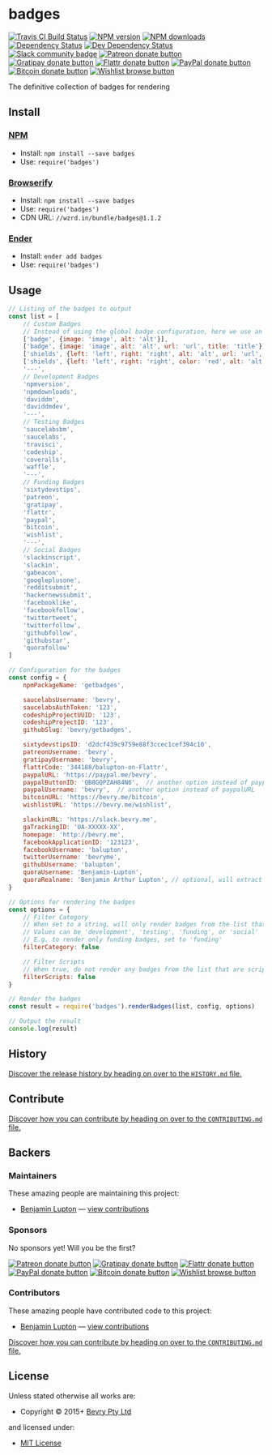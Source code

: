 <!-- TITLE/ -->

<h1>badges</h1>

<!-- /TITLE -->


<!-- BADGES/ -->

<span class="badge-travisci"><a href="http://travis-ci.org/bevry/badges" title="Check this project's build status on TravisCI"><img src="https://img.shields.io/travis/bevry/badges/master.svg" alt="Travis CI Build Status" /></a></span>
<span class="badge-npmversion"><a href="https://npmjs.org/package/badges" title="View this project on NPM"><img src="https://img.shields.io/npm/v/badges.svg" alt="NPM version" /></a></span>
<span class="badge-npmdownloads"><a href="https://npmjs.org/package/badges" title="View this project on NPM"><img src="https://img.shields.io/npm/dm/badges.svg" alt="NPM downloads" /></a></span>
<span class="badge-daviddm"><a href="https://david-dm.org/bevry/badges" title="View the status of this project's dependencies on DavidDM"><img src="https://img.shields.io/david/bevry/badges.svg" alt="Dependency Status" /></a></span>
<span class="badge-daviddmdev"><a href="https://david-dm.org/bevry/badges#info=devDependencies" title="View the status of this project's development dependencies on DavidDM"><img src="https://img.shields.io/david/dev/bevry/badges.svg" alt="Dev Dependency Status" /></a></span>
<br class="badge-separator" />
<span class="badge-slackin"><a href="https://slack.bevry.me" title="Join this project's slack community"><img src="https://slack.bevry.me/badge.svg" alt="Slack community badge" /></a></span>
<span class="badge-patreon"><a href="http://patreon.com/bevry" title="Donate to this project using Patreon"><img src="https://img.shields.io/badge/patreon-donate-yellow.svg" alt="Patreon donate button" /></a></span>
<span class="badge-gratipay"><a href="https://www.gratipay.com/bevry" title="Donate weekly to this project using Gratipay"><img src="https://img.shields.io/badge/gratipay-donate-yellow.svg" alt="Gratipay donate button" /></a></span>
<span class="badge-flattr"><a href="https://flattr.com/profile/balupton" title="Donate to this project using Flattr"><img src="https://img.shields.io/badge/flattr-donate-yellow.svg" alt="Flattr donate button" /></a></span>
<span class="badge-paypal"><a href="https://bevry.me/paypal" title="Donate to this project using Paypal"><img src="https://img.shields.io/badge/paypal-donate-yellow.svg" alt="PayPal donate button" /></a></span>
<span class="badge-bitcoin"><a href="https://bevry.me/bitcoin" title="Donate once-off to this project using Bitcoin"><img src="https://img.shields.io/badge/bitcoin-donate-yellow.svg" alt="Bitcoin donate button" /></a></span>
<span class="badge-wishlist"><a href="https://bevry.me/wishlist" title="Buy an item on our wishlist for us"><img src="https://img.shields.io/badge/wishlist-donate-yellow.svg" alt="Wishlist browse button" /></a></span>

<!-- /BADGES -->


<!-- DESCRIPTION/ -->

The definitive collection of badges for rendering

<!-- /DESCRIPTION -->


<!-- INSTALL/ -->

<h2>Install</h2>

<a href="https://npmjs.com" title="npm is a package manager for javascript"><h3>NPM</h3></a><ul>
<li>Install: <code>npm install --save badges</code></li>
<li>Use: <code>require('badges')</code></li></ul>

<a href="http://browserify.org" title="Browserify lets you require('modules') in the browser by bundling up all of your dependencies"><h3>Browserify</h3></a><ul>
<li>Install: <code>npm install --save badges</code></li>
<li>Use: <code>require('badges')</code></li>
<li>CDN URL: <code>//wzrd.in/bundle/badges@1.1.2</code></li></ul>

<a href="http://enderjs.com" title="Ender is a full featured package manager for your browser"><h3>Ender</h3></a><ul>
<li>Install: <code>ender add badges</code></li>
<li>Use: <code>require('badges')</code></li></ul>

<!-- /INSTALL -->


## Usage

``` javascript
// Listing of the badges to output
const list = [
	// Custom Badges
	// Instead of using the global badge configuration, here we use an array in the format of [name, config]
	['badge', {image: 'image', alt: 'alt'}],
	['badge', {image: 'image', alt: 'alt', url: 'url', title: 'title'}],
	['shields', {left: 'left', right: 'right', alt: 'alt', url: 'url', title: 'title'}],
	['shields', {left: 'left', right: 'right', color: 'red', alt: 'alt', url: 'url', title: 'title'}],
	'---',
	// Development Badges
	'npmversion',
	'npmdownloads',
	'daviddm',
	'daviddmdev',
	'---',
	// Testing Badges
	'saucelabsbm',
	'saucelabs',
	'travisci',
	'codeship',
	'coveralls',
	'waffle',
	'---',
	// Funding Badges
	'sixtydevstips',
	'patreon',
	'gratipay',
	'flattr',
	'paypal',
	'bitcoin',
	'wishlist',
	'---',
	// Social Badges
	'slackinscript',
	'slackin',
	'gabeacon',
	'googleplusone',
	'redditsubmit',
	'hackernewssubmit',
	'facebooklike',
	'facebookfollow',
	'twittertweet',
	'twitterfollow',
	'githubfollow',
	'githubstar',
	'quorafollow'
]

// Configuration for the badges
const config = {
	npmPackageName: 'getbadges',

	saucelabsUsername: 'bevry',
	saucelabsAuthToken: '123',
	codeshipProjectUUID: '123',
	codeshipProjectID: '123',
	githubSlug: 'bevry/getbadges',

	sixtydevstipsID: 'd2dcf439c9759e88f3ccec1cef394c10',
	patreonUsername: 'bevry',
	gratipayUsername: 'bevry',
	flattrCode: '344188/balupton-on-Flattr',
	paypalURL: 'https://paypal.me/bevry',
	paypalButtonID: 'QB8GQPZAH84N6',  // another option instead of paypalURL
	paypalUsername: 'bevry',  // another option instead of paypalURL
	bitcoinURL: 'https://bevry.me/bitcoin',
	wishlistURL: 'https://bevry.me/wishlist',

	slackinURL: 'https://slack.bevry.me',
	gaTrackingID: 'UA-XXXXX-XX',
	homepage: 'http://bevry.me',
	facebookApplicationID: '123123',
	facebookUsername: 'balupton',
	twitterUsername: 'bevryme',
	githubUsername: 'balupton',
	quoraUsername: 'Benjamin-Lupton',
	quoraRealname: 'Benjamin Arthur Lupton', // optional, will extract from username
}

// Options for rendering the badges
const options = {
	// Filter Category
	// When set to a string, will only render badges from the list that of the specified category
	// Values can be 'development', 'testing', 'funding', or 'social'
	// E.g. to render only funding badges, set to 'funding'
	filterCategory: false

	// Filter Scripts
	// When true, do not render any badges from the list that are scripts
	filterScripts: false
}

// Render the badges
const result = require('badges').renderBadges(list, config, options)

// Output the result
console.log(result)
```


<!-- HISTORY/ -->

<h2>History</h2>

<a href="https://github.com/bevry/badges/blob/master/HISTORY.md#files">Discover the release history by heading on over to the <code>HISTORY.md</code> file.</a>

<!-- /HISTORY -->


<!-- CONTRIBUTE/ -->

<h2>Contribute</h2>

<a href="https://github.com/bevry/badges/blob/master/CONTRIBUTING.md#files">Discover how you can contribute by heading on over to the <code>CONTRIBUTING.md</code> file.</a>

<!-- /CONTRIBUTE -->


<!-- BACKERS/ -->

<h2>Backers</h2>

<h3>Maintainers</h3>

These amazing people are maintaining this project:

<ul><li><a href="http://balupton.com">Benjamin Lupton</a> — <a href="https://github.com/bevry/badges/commits?author=balupton" title="View the GitHub contributions of Benjamin Lupton on repository bevry/badges">view contributions</a></li></ul>

<h3>Sponsors</h3>

No sponsors yet! Will you be the first?

<span class="badge-patreon"><a href="http://patreon.com/bevry" title="Donate to this project using Patreon"><img src="https://img.shields.io/badge/patreon-donate-yellow.svg" alt="Patreon donate button" /></a></span>
<span class="badge-gratipay"><a href="https://www.gratipay.com/bevry" title="Donate weekly to this project using Gratipay"><img src="https://img.shields.io/badge/gratipay-donate-yellow.svg" alt="Gratipay donate button" /></a></span>
<span class="badge-flattr"><a href="https://flattr.com/profile/balupton" title="Donate to this project using Flattr"><img src="https://img.shields.io/badge/flattr-donate-yellow.svg" alt="Flattr donate button" /></a></span>
<span class="badge-paypal"><a href="https://bevry.me/paypal" title="Donate to this project using Paypal"><img src="https://img.shields.io/badge/paypal-donate-yellow.svg" alt="PayPal donate button" /></a></span>
<span class="badge-bitcoin"><a href="https://bevry.me/bitcoin" title="Donate once-off to this project using Bitcoin"><img src="https://img.shields.io/badge/bitcoin-donate-yellow.svg" alt="Bitcoin donate button" /></a></span>
<span class="badge-wishlist"><a href="https://bevry.me/wishlist" title="Buy an item on our wishlist for us"><img src="https://img.shields.io/badge/wishlist-donate-yellow.svg" alt="Wishlist browse button" /></a></span>

<h3>Contributors</h3>

These amazing people have contributed code to this project:

<ul><li><a href="http://balupton.com">Benjamin Lupton</a> — <a href="https://github.com/bevry/badges/commits?author=balupton" title="View the GitHub contributions of Benjamin Lupton on repository bevry/badges">view contributions</a></li></ul>

<a href="https://github.com/bevry/badges/blob/master/CONTRIBUTING.md#files">Discover how you can contribute by heading on over to the <code>CONTRIBUTING.md</code> file.</a>

<!-- /BACKERS -->


<!-- LICENSE/ -->

<h2>License</h2>

Unless stated otherwise all works are:

<ul><li>Copyright &copy; 2015+ <a href="http://bevry.me">Bevry Pty Ltd</a></li></ul>

and licensed under:

<ul><li><a href="http://spdx.org/licenses/MIT.html">MIT License</a></li></ul>

<!-- /LICENSE -->
